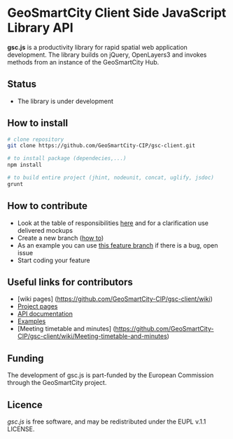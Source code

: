# GeoSmartCity Client Side JavaScript Library API
**gsc.js** is a productivity library for rapid spatial web application development. The library builds on jQuery, OpenLayers3 and invokes methods from an instance of the GeoSmartCity Hub.

## Status
* The library is under development

## How to install
```bash
# clone repository
git clone https://github.com/GeoSmartCity-CIP/gsc-client.git

# to install package (dependecies,...)
npm install

# to build entire project (jhint, nodeunit, concat, uglify, jsdoc)
grunt
```

## How to contribute
 * Look at the table of responsibilities [here](https://github.com/GeoSmartCity-CIP/gsc-client/wiki/List-of-tasks-and-responsible-partner) and for a clarification use delivered mockups
 * Create a new branch ([how to](https://github.com/GeoSmartCity-CIP/gsc-client/wiki/git-workflow#starting-a-new-feature))
 * As an example you can use [this feature branch](https://github.com/GeoSmartCity-CIP/gsc-client/tree/feature/workflow-alert-event) if there is a bug, open issue
 * Start coding your feature


## Useful links for contributors
* [wiki pages] (https://github.com/GeoSmartCity-CIP/gsc-client/wiki)
* [Project pages](http://hub.geosmartcity.eu/gsc-client/index.html)
* [API documentation](http://hub.geosmartcity.eu/gsc-client/doc/index.html)
* [Examples](http://hub.geosmartcity.eu/gsc-client/examples/index.html)
* [Meeting timetable and minutes] (https://github.com/GeoSmartCity-CIP/gsc-client/wiki/Meeting-timetable-and-minutes)

## Funding
The development of gsc.js is part-funded by the European Commission through the GeoSmartCity project.

## Licence 
*gsc.js* is free software, and may be redistributed under the EUPL v.1.1 LICENSE.
